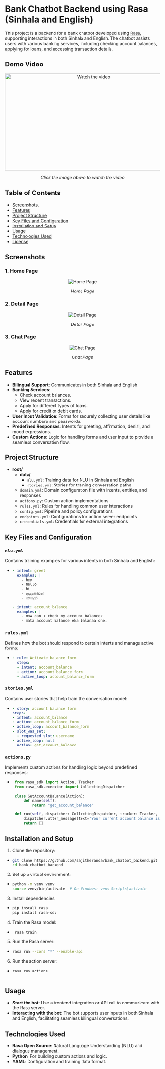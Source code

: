 # Bank Chatbot Backend using Rasa (Sinhala and English)

This project is a backend for a bank chatbot developed using [Rasa](https://rasa.com/), supporting interactions in both Sinhala and English. The chatbot assists users with various banking services, including checking account balances, applying for loans, and accessing transaction details.

## Demo Video

<div align="center">
  <a href="https://youtu.be/K6prUbMt-_Q" target="_blank">
    <img src="https://img.youtube.com/vi/K6prUbMt-_Q/0.jpg" alt="Watch the video" width="560" height="315">
  </a>
  <p><em>Click the image above to watch the video</em></p>
</div>

## Table of Contents
- [Screenshots](#S=screenshots).
- [Features](#features)
- [Project Structure](#project-structure)
- [Key Files and Configuration](#key-files-and-configuration)
- [Installation and Setup](#installation-and-setup)
- [Usage](#usage)
- [Technologies Used](#technologies-used)
- [License](#license)

## Screenshots

### 1. Home Page
<div align="center">
  <img src="https://github.com/user-attachments/assets/f3553aed-a111-4114-a6a1-30da48614b66" alt="Home Page">
  <p><em>Home Page</em></p>
</div>

### 2. Detail Page
<div align="center">
  <img src="https://github.com/user-attachments/assets/7d276f16-6369-45f1-9f12-63a116a198cc" alt="Detail Page">
  <p><em>Detail Page</em></p>
</div>

### 3. Chat Page
<div align="center">
  <img src="https://github.com/user-attachments/assets/5b377912-8ee9-4c1d-b3e6-21fcd7f3a136" alt="Chat Page">
  <p><em>Chat Page</em></p>
</div>

## Features
- **Bilingual Support**: Communicates in both Sinhala and English.
- **Banking Services**:
  - Check account balances.
  - View recent transactions.
  - Apply for different types of loans.
  - Apply for credit or debit cards.
- **User Input Validation**: Forms for securely collecting user details like account numbers and passwords.
- **Predefined Responses**: Intents for greeting, affirmation, denial, and mood expressions.
- **Custom Actions**: Logic for handling forms and user input to provide a seamless conversation flow.

## Project Structure

- **root/**
  - **data/**
    - `nlu.yml`: Training data for NLU in Sinhala and English
    - `stories.yml`: Stories for training conversation paths
  - `domain.yml`: Domain configuration file with intents, entities, and responses
  - `actions.py`: Custom action implementations
  - `rules.yml`: Rules for handling common user interactions
  - `config.yml`: Pipeline and policy configurations
  - `endpoints.yml`: Configurations for action server endpoints
  - `credentials.yml`: Credentials for external integrations



## Key Files and Configuration

### `nlu.yml`
Contains training examples for various intents in both Sinhala and English:
  - ```yaml
    - intent: greet
      examples: |
        - hey
        - hello
        - hi
        - ආයුබෝවන්
        - හෙලෝ
    
    - intent: account_balance
      examples: |
        - How can I check my account balance?
        - mata account balance eka balanaa one.


### `rules.yml`
Defines how the bot should respond to certain intents and manage active forms:
  - ```yaml
    - rule: Activate balance form
      steps:
      - intent: account_balance
      - action: account_balance_form
      - active_loop: account_balance_form

### `stories.yml`
Contains user stories that help train the conversation model:
  - ```yaml
    - story: account balance form
    steps:
    - intent: account_balance
    - action: account_balance_form
    - active_loop: account_balance_form
    - slot_was_set:
      - requested_slot: username
    - active_loop: null
    - action: get_account_balance

### `actions.py`
Implements custom actions for handling logic beyond predefined responses:
 - ```python
    from rasa_sdk import Action, Tracker
    from rasa_sdk.executor import CollectingDispatcher
    
    class GetAccountBalance(Action):
        def name(self):
            return "get_account_balance"

    def run(self, dispatcher: CollectingDispatcher, tracker: Tracker, domain: dict):
        dispatcher.utter_message(text="Your current account balance is Rs. 50,000.")
        return []

## Installation and Setup
1. Clone the repository:
  - ``` bash
    git clone https://github.com/sajitheranda/bank_chatbot_backend.git
    cd bank_chatbot_backend

2. Set up a virtual environment:
  - ``` bash
    python -m venv venv
    source venv/bin/activate  # On Windows: venv\Scripts\activate
    
3. Install dependencies:
  - ``` bash
    pip install rasa
    pip install rasa-sdk

4. Train the Rasa model:
 - ``` bash
    rasa train

5. Run the Rasa server:
- ``` bash
  rasa run --cors "*" --enable-api

6. Run the action server:
- ``` bash
  rasa run actions
    
## Usage

- **Start the bot**: Use a frontend integration or API call to communicate with the Rasa server.
- **Interacting with the bot**: The bot supports user inputs in both Sinhala and English, facilitating seamless bilingual conversations.

## Technologies Used

- **Rasa Open Source**: Natural Language Understanding (NLU) and dialogue management.
- **Python**: For building custom actions and logic.
- **YAML**: Configuration and training data format.

